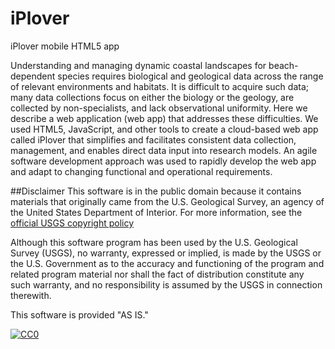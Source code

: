 # iPlover
iPlover mobile HTML5 app

Understanding and managing dynamic coastal landscapes for beach-dependent species requires biological and geological data across the range of relevant environments and habitats. It is difficult to acquire such data; many data collections focus on either the biology or the geology, are collected by non-specialists, and lack observational uniformity. Here we describe a web application (web app) that addresses these difficulties. We used HTML5, JavaScript, and other tools to create a cloud-based web app called iPlover that simplifies and facilitates consistent data collection, management, and enables direct data input into research models. An agile software development approach was used to rapidly develop the web app and adapt to changing functional and operational requirements.

##Disclaimer
This software is in the public domain because it contains materials that originally came from the U.S. Geological Survey, an agency of the United States Department of Interior. For more information, see the [official USGS copyright policy](http://www.usgs.gov/visual-id/credit_usgs.html#copyright/ "official USGS copyright policy")

Although this software program has been used by the U.S. Geological Survey (USGS), no warranty, expressed or implied, is made by the USGS or the U.S. Government as to the accuracy and functioning of the program and related program material nor shall the fact of distribution constitute any such warranty, and no responsibility is assumed by the USGS in connection therewith.

This software is provided "AS IS."

 [
    ![CC0](http://i.creativecommons.org/p/zero/1.0/88x31.png)
  ](http://creativecommons.org/publicdomain/zero/1.0/)
